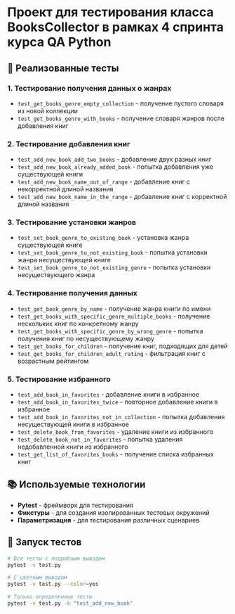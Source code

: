 # Проект для тестирования класса BooksCollector в рамках 4 спринта курса QA Python

## 🎯 Реализованные тесты

### 1. Тестирование получения данных о жанрах
- `test_get_books_genre_empty_collection` - получение пустого словаря из новой коллекции
- `test_get_books_genre_with_books` - получение словаря жанров после добавления книг

### 2. Тестирование добавления книг
- `test_add_new_book_add_two_books` - добавление двух разных книг
- `test_add_new_book_already_added_book` - попытка добавления уже существующей книги
- `test_add_new_book_name_out_of_range` - добавление книг с некорректной длиной названия
- `test_add_new_book_name_in_the_range` - добавление книг с корректной длиной названия

### 3. Тестирование установки жанров
- `test_set_book_genre_to_existing_book` - установка жанра существующей книге
- `test_set_book_genre_to_not_existing_book` - попытка установки жанра несуществующей книге
- `test_set_book_genre_to_not_existing_genre` - попытка установки несуществующего жанра

### 4. Тестирование получения данных
- `test_get_book_genre_by_name` - получение жанра книги по имени
- `test_get_books_with_specific_genre_multiple_books` - получение нескольких книг по конкретному жанру
- `test_get_books_with_specific_genre_by_wrong_genre` - попытка получения книг по несуществующему жанру
- `test_get_books_for_children` - получение книг, подходящих для детей
- `test_get_books_for_children_adult_rating` - фильтрация книг с возрастным рейтингом

### 5. Тестирование избранного
- `test_add_book_in_favorites` - добавление книги в избранное
- `test_add_book_in_favorites_twice` - повторное добавление книги в избранное
- `test_add_book_in_favorites_not_in_collection` - попытка добавления несуществующей книги в избранное
- `test_delete_book_from_favorites` - удаление книги из избранного
- `test_delete_book_not_in_favorites` - попытка удаления недобавленной книги из избранного
- `test_get_list_of_favorites_books` - получение списка избранных книг

## 📚 Используемые технологии
- **Pytest** - фреймворк для тестирования
- **Фикстуры** - для создания изолированных тестовых окружений
- **Параметризация** - для тестирования различных сценариев

## 🚀 Запуск тестов

```bash
# Все тесты с подробным выводом
pytest -v test.py

# С цветным выводом
pytest -v test.py --color=yes

# Только определенные тесты
pytest -v test.py -k "test_add_new_book"